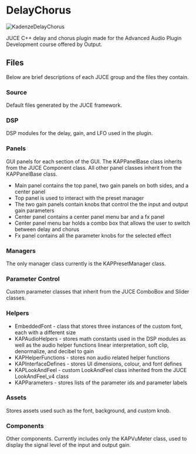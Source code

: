 # DelayChorus

![KadenzeDelayChorus](https://user-images.githubusercontent.com/56320363/148717687-14b6fc4f-38c7-4d88-954f-605eb1a874d4.png)

JUCE C++ delay and chorus plugin made for the Advanced Audio Plugin Development course offered by Output.

## Files

Below are brief descriptions of each JUCE group and the files they contain.

### Source
Default files generated by the JUCE framework.

### DSP
DSP modules for the delay, gain, and LFO used in the plugin.

### Panels
GUI panels for each section of the GUI. The KAPPanelBase class inherits from the JUCE Component class. All other panel classes inherit from the KAPPanelBase class. 
- Main panel contains the top panel, two gain panels on both sides, and a center panel
- Top panel is used to interact with the preset manager
- The two gain panels contain knobs that control the the input and output gain parameters
- Center panel contains a center panel menu bar and a fx panel
- Center panel menu bar holds a combo box that allows the user to switch between delay and chorus
- Fx panel contains all the parameter knobs for the selected effect

### Managers
The only manager class currently is the KAPPresetManager class.

### Parameter Control
Custom parameter classes that inherit from the JUCE ComboBox and Slider classes.

### Helpers
- EmbeddedFont - class that stores three instances of the custom font, each with a different size
- KAPAudioHelpers - stores math constants used in the DSP modules as well as the audio helper functions linear interpretation, soft clip, denormalize, and decibel to gain
- KAPHelperFunctions - stores non audio related helper functions
- KAPInterfaceDefines - stores UI dimensions, colour, and font defines
- KAPLookAndFeel - custom LookAndFeel class inherited from the JUCE LookAndFeel_v4 class
- KAPParameters - stores lists of the parameter ids and parameter labels

### Assets
Stores assets used such as the font, background, and custom knob.

### Components
Other components. Currently includes only the KAPVuMeter class, used to display the signal level of the input and output gain.
